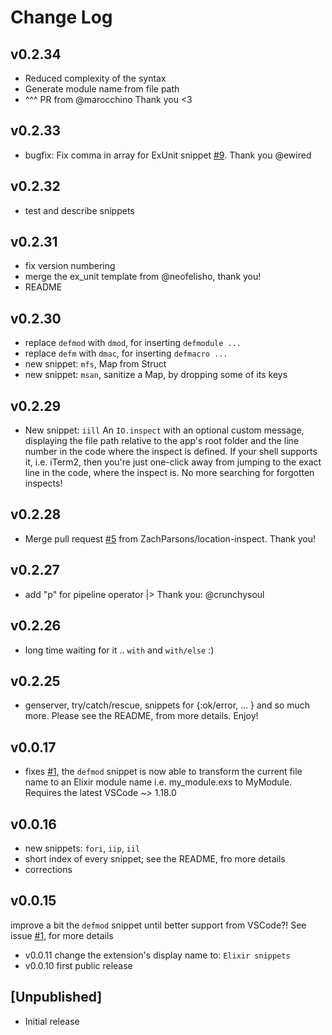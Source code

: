 # Change Log

## v0.2.34

- Reduced complexity of the syntax
- Generate module name from file path
- ^^^ PR from @marocchino Thank you <3

## v0.2.33

- bugfix: Fix comma in array for ExUnit snippet [#9](https://github.com/florinpatrascu/vscode-elixir-snippets/issues/9). Thank you @ewired

## v0.2.32

- test and describe snippets

## v0.2.31

- fix version numbering
- merge the ex_unit template from @neofelisho, thank you!
- README

## v0.2.30

- replace `defmod` with `dmod`, for inserting `defmodule ...`
- replace `defm` with `dmac`, for inserting `defmacro ...`
- new snippet: `mfs`, Map from Struct
- new snippet: `msan`, sanitize a Map, by dropping some of its keys

## v0.2.29

- New snippet: `iill`
  An `IO.inspect` with an optional custom message, displaying the file path relative to the app's root folder and the line number in the code where the inspect is defined. If your shell supports it, i.e. iTerm2, then you're just one-click away from jumping to the exact line in the code, where the inspect is. No more searching for forgotten inspects!

## v0.2.28

- Merge pull request [#5](https://github.com/florinpatrascu/vscode-elixir-snippets/issues/5) from ZachParsons/location-inspect. Thank you!

## v0.2.27

- add "p" for pipeline operator |> Thank you: @crunchysoul

## v0.2.26

- long time waiting for it .. `with` and `with/else` :)

## v0.2.25

- genserver, try/catch/rescue, snippets for {:ok/error, ... } and so much more. Please see the README, from more details. Enjoy!

## v0.0.17

- fixes [#1](https://github.com/florinpatrascu/vscode-elixir-snippets/issues/1), the `defmod` snippet is now able to transform the current file name to an Elixir module name i.e. my_module.exs to MyModule. Requires the latest VSCode ~> 1.18.0

## v0.0.16

- new snippets: `fori`, `iip`, `iil`
- short index of every snippet; see the README, fro more details
- corrections

## v0.0.15

improve a bit the `defmod` snippet until better support from VSCode?! See issue [#1](https://github.com/florinpatrascu/vscode-elixir-snippets/issues/1), for more details

- v0.0.11 change the extension's display name to: `Elixir snippets`
- v0.0.10 first public release

## [Unpublished]

- Initial release
